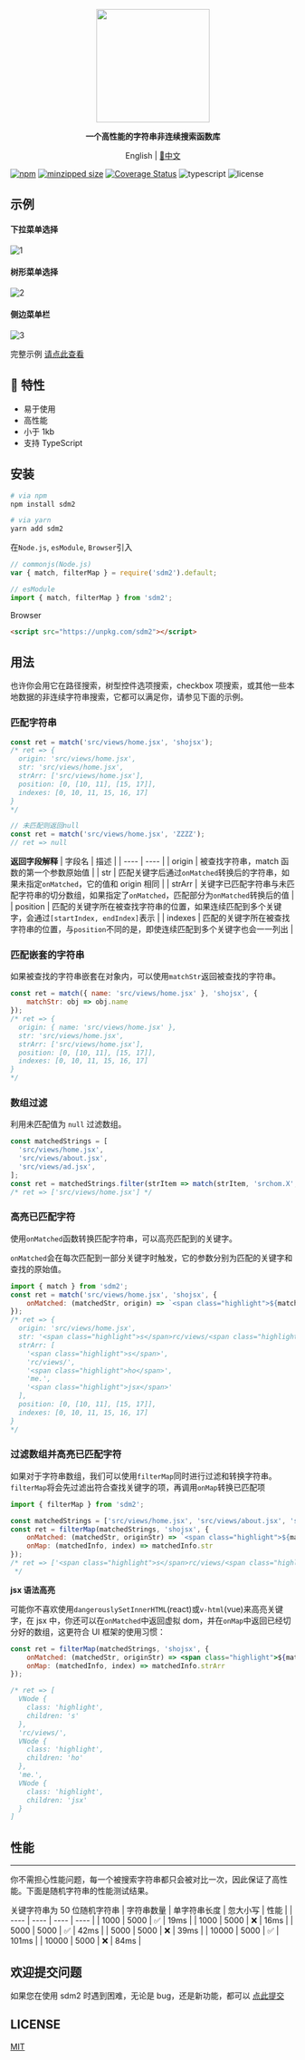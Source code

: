 <p align="center">
  <img width="200px" src="https://github.com/JOU-amjs/sdm2/assets/29848971/0eb41c8d-7021-4128-bba8-13ad08e6c696" />
</p>

<p align="center"><b>一个高性能的字符串非连续搜索函数库</b></p>

<p align="center">English | <a href="./README.zh-CN.md">📑中文</a></p>

[![npm](https://img.shields.io/npm/v/sdm2)](https://www.npmjs.com/package/sdm2)
[![minzipped size](https://badgen.net/bundlephobia/minzip/sdm2)](https://bundlephobia.com/package/sdm2)
[![Coverage Status](https://coveralls.io/repos/github/JOU-amjs/sdm2/badge.svg)](https://coveralls.io/github/JOU-amjs/sdm2)
![typescript](https://badgen.net/badge/icon/typescript?icon=typescript&label)
![license](https://img.shields.io/badge/license-MIT-blue.svg)

## 示例

#### 下拉菜单选择

![1](https://github.com/JOU-amjs/sdm2/assets/29848971/f7f5fd21-d49b-45b6-94d4-e94c25326f0c)

#### 树形菜单选择

![2](https://github.com/JOU-amjs/sdm2/assets/29848971/7f46ad80-f18e-4d61-86f5-85fb908d0dd8)

#### 侧边菜单栏

![3](https://github.com/JOU-amjs/sdm2/assets/29848971/85e3a46a-130c-4f9a-89c9-5a62e0b069f8)

完整示例 [请点此查看](https://codesandbox.io/p/sandbox/github/JOU-amjs/sdm2-example/tree/main?file=%2Fsrc%2FApp.vue)

## 🚀 特性

- 易于使用
- 高性能
- 小于 1kb
- 支持 TypeScript

## 安装

```bash
# via npm
npm install sdm2

# via yarn
yarn add sdm2
```

在`Node.js`, `esModule`, `Browser`引入

```javascript
// commonjs(Node.js)
var { match, filterMap } = require('sdm2').default;

// esModule
import { match, filterMap } from 'sdm2';
```

Browser

```html
<script src="https://unpkg.com/sdm2"></script>
```

## 用法

也许你会用它在路径搜索，树型控件选项搜索，checkbox 项搜索，或其他一些本地数据的非连续字符串搜索，它都可以满足你，请参见下面的示例。

### 匹配字符串

```javascript
const ret = match('src/views/home.jsx', 'shojsx');
/* ret => {
  origin: 'src/views/home.jsx',
  str: 'src/views/home.jsx',
  strArr: ['src/views/home.jsx'],
  position: [0, [10, 11], [15, 17]],
  indexes: [0, 10, 11, 15, 16, 17]
}
*/

// 未匹配则返回null
const ret = match('src/views/home.jsx', 'ZZZZ');
// ret => null
```

**返回字段解释**
| 字段名 | 描述 |
| ---- | ---- |
| origin | 被查找字符串，match 函数的第一个参数原始值 |
| str | 匹配关键字后通过`onMatched`转换后的字符串，如果未指定`onMatched`，它的值和 origin 相同 |
| strArr | 关键字已匹配字符串与未匹配字符串的切分数组，如果指定了`onMatched`，匹配部分为`onMatched`转换后的值 |
| position | 匹配的关键字所在被查找字符串的位置，如果连续匹配到多个关键字，会通过`[startIndex, endIndex]`表示 |
| indexes | 匹配的关键字所在被查找字符串的位置，与`position`不同的是，即使连续匹配到多个关键字也会一一列出 |

### 匹配嵌套的字符串

如果被查找的字符串嵌套在对象内，可以使用`matchStr`返回被查找的字符串。

```javascript
const ret = match({ name: 'src/views/home.jsx' }, 'shojsx', {
	matchStr: obj => obj.name
});
/* ret => {
  origin: { name: 'src/views/home.jsx' },
  str: 'src/views/home.jsx',
  strArr: ['src/views/home.jsx'],
  position: [0, [10, 11], [15, 17]],
  indexes: [0, 10, 11, 15, 16, 17]
}
*/
```

### 数组过滤

利用未匹配值为 `null` 过滤数组。

```javascript
const matchedStrings = [
  'src/views/home.jsx',
  'src/views/about.jsx',
  'src/views/ad.jsx',
];
const ret = matchedStrings.filter(strItem => match(strItem, 'srchom.X', { ignoreCase: true });
/* ret => ['src/views/home.jsx'] */
```

### 高亮已匹配字符

使用`onMatched`函数转换匹配字符串，可以高亮匹配到的关键字。

`onMatched`会在每次匹配到一部分关键字时触发，它的参数分别为匹配的关键字和查找的原始值。

```javascript
import { match } from 'sdm2';
const ret = match('src/views/home.jsx', 'shojsx', {
	onMatched: (matchedStr, origin) => `<span class="highlight">${matchedStr}</span>`
});
/* ret => {
  origin: 'src/views/home.jsx',
  str: '<span class="highlight">s</span>rc/views/<span class="highlight">ho</span>me.<span class="highlight">jsx</span>',
  strArr: [
    '<span class="highlight">s</span>',
    'rc/views/',
    '<span class="highlight">ho</span>',
    'me.',
    '<span class="highlight">jsx</span>'
  ],
  position: [0, [10, 11], [15, 17]],
  indexes: [0, 10, 11, 15, 16, 17]
}
*/
```

### 过滤数组并高亮已匹配字符

如果对于字符串数组，我们可以使用`filterMap`同时进行过滤和转换字符串。`filterMap`将会先过滤出符合查找关键字的项，再调用`onMap`转换已匹配项

```javascript
import { filterMap } from 'sdm2';

const matchedStrings = ['src/views/home.jsx', 'src/views/about.jsx', 'src/views/ad.jsx'];
const ret = filterMap(matchedStrings, 'shojsx', {
	onMatched: (matchedStr, originStr) => `<span class="highlight">${matchedStr}</span>`,
	onMap: (matchedInfo, index) => matchedInfo.str
});
/* ret => ['<span class="highlight">s</span>rc/views/<span class="highlight">ho</span>me.<span class="highlight">jsx</span>']
 */
```

**jsx 语法高亮**

可能你不喜欢使用`dangerouslySetInnerHTML`(react)或`v-html`(vue)来高亮关键字，在 jsx 中，你还可以在`onMatched`中返回虚拟 dom，并在`onMap`中返回已经切分好的数组，这更符合 UI 框架的使用习惯：

```jsx
const ret = filterMap(matchedStrings, 'shojsx', {
	onMatched: (matchedStr, originStr) => <span class="highlight">${matchedStr}</span>,
	onMap: (matchedInfo, index) => matchedInfo.strArr
});

/* ret => [
  VNode {
    class: 'highlight',
    children: 's'
  },
  'rc/views/',
  VNode {
    class: 'highlight',
    children: 'ho'
  },
  'me.',
  VNode {
    class: 'highlight',
    children: 'jsx'
  }
]
```

## 性能

---

你不需担心性能问题，每一个被搜索字符串都只会被对比一次，因此保证了高性能。下面是随机字符串的性能测试结果。

关键字符串为 50 位随机字符串
| 字符串数量 | 单字符串长度 | 忽大小写 | 性能 |
| ---- | ---- | ---- | ---- |
| 1000 | 5000 | ✅ | 19ms |
| 1000 | 5000 | ❌ | 16ms |
| 5000 | 5000 | ✅ | 42ms |
| 5000 | 5000 | ❌ | 39ms |
| 10000 | 5000 | ✅ | 101ms |
| 10000 | 5000 | ❌ | 84ms |

## 欢迎提交问题

如果您在使用 sdm2 时遇到困难，无论是 bug，还是新功能，都可以 [点此提交](https://github.com/JOU-amjs/sdm2/issues)

## LICENSE

[MIT](https://en.wikipedia.org/wiki/MIT_License)
